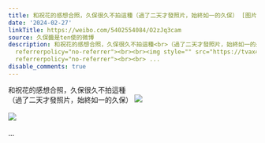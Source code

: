 ```yaml
---
title: 和祝花的感想合照，久保很久不拍這種（過了二天才發照片，始終如一的久保） [图片][图片]
date: '2024-02-27'
linkTitle: https://weibo.com/5402554084/O2zJq3cam
source: 久保醬是ten使的微博
description: 和祝花的感想合照，久保很久不拍這種<br>（過了二天才發照片，始終如一的久保） <img style="" src="https://tvax4.sinaimg.cn/large/005TCz76gy1hn8c737o14j30wi1ls11z.jpg"
  referrerpolicy="no-referrer"><br><br><img style="" src="https://tvax4.sinaimg.cn/large/005TCz76gy1hn8c73pobaj30wi1ls792.jpg"
  referrerpolicy="no-referrer"><br><br> ...
disable_comments: true
---
```

和祝花的感想合照，久保很久不拍這種<br>（過了二天才發照片，始終如一的久保） <img style="" src="https://tvax4.sinaimg.cn/large/005TCz76gy1hn8c737o14j30wi1ls11z.jpg" referrerpolicy="no-referrer"><br><br><img style="" src="https://tvax4.sinaimg.cn/large/005TCz76gy1hn8c73pobaj30wi1ls792.jpg" referrerpolicy="no-referrer"><br><br> ...